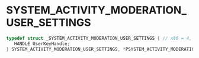 # SYSTEM_ACTIVITY_MODERATION_USER_SETTINGS

```C
typedef struct _SYSTEM_ACTIVITY_MODERATION_USER_SETTINGS { // x86 = 4, x64 = 8
   HANDLE UserKeyHandle;                                                      // 0x000 0x000
} SYSTEM_ACTIVITY_MODERATION_USER_SETTINGS, *PSYSTEM_ACTIVITY_MODERATION_USER_SETTINGS;
```
